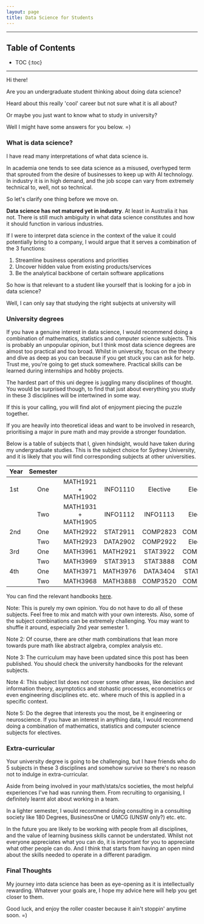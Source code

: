 ```yaml
---
layout: page
title: Data Science for Students
---
```


---
<h2 class="no_toc">Table of Contents</h2>

* TOC
{:toc}

<!-- Need this for table of contents above -->
---

Hi there!

Are you an undergraduate student thinking about doing data science? 

Heard about this really 'cool' career but not sure what it is all about?

Or maybe you just want to know what to study in university?

Well I might have some answers for you below. =)

### What is data science?

I have read many interpretations of what data science is. 

In academia one tends to see data science as a misused, overhyped term that sprouted from the desire of businesses to keep up with AI technology. In industry it is in high demand, and the job scope can vary from extremely technical to, well, not so technical. 

So let's clarify one thing before we move on. 

__Data science has not matured yet in industry__. At least in Australia it has not. There is still much ambiguity in what data science constitutes and how it should function in various industries. 

If I were to interpret data science in the context of the value it could potentially bring to a company, I would argue that it serves a combination of the 3 functions:

1. Streamline business operations and priorities 
1. Uncover hidden value from existing products/services
1. Be the analytical backbone of certain software applications 

So how is that relevant to a student like yourself that is looking for a job in data science?

Well, I can only say that studying the right subjects at university will

### University degrees

If you have a genuine interest in data science, I would recommend doing a combination of mathematics, statistics and computer science subjects. This is probably an unpopular opinion, but I think most data science degrees are almost too practical and too broad. Whilst in university, focus on the theory and dive as deep as you can because if you get stuck you can ask for help. Trust me, you're going to get stuck somewhere. Practical skills can be learned during internships and hobby projects.

The hardest part of this uni degree is juggling many disciplines of thought. You would be surprised though, to find that just about everything you study in these 3 disciplines will be intertwined in some way. 

If this is your calling, you will find alot of enjoyment piecing the puzzle together. 

If you are heavily into theoretical ideas and want to be involved in research, prioritising a major in pure math and may provide a stronger foundation.

Below is a table of subjects that I, given hindsight, would have taken during my undergraduate studies. This is the subject choice for Sydney University, and it is likely that you will find corresponding subjects at other universities.

| Year  |  Semester  |                     |          |          |          |
|:------|:----------:|:-------------------:|:--------:|:--------:|:--------:|
| 1st   | One        | MATH1921 + MATH1902 | INFO1110 | Elective | Elective |
|       | Two        | MATH1931 + MATH1905 | INFO1112 | INFO1113 | Elective |
| 2nd   | One        | MATH2922            | STAT2911 | COMP2823 | COMP2017 |
|       | Two        | MATH2923            | DATA2902 | COMP2922 | Elective |
| 3rd   | One        | MATH3961            | MATH2921 | STAT3922 | COMP3927 |
|       | Two        | MATH3969            | STAT3913 | STAT3888 | COMP3530 |
| 4th   | One        | MATH3971            | MATH3976 | DATA3404 | STAT3925 |
|       | Two        | MATH3968            | MATH3888 | COMP3520 | COMP3988 |

You can find the relevant handbooks [here]("https://sydney.edu.au/handbooks/science/").

Note: This is purely my own opinion. You do not have to do all of these subjects. Feel free to mix and match with your own interests. Also, some of the subject combinations can be extremely challenging. You may want to shuffle it around, especially 2nd year semester 1. 

Note 2: Of course, there are other math combinations that lean more towards pure math like abstract algebra, complex analysis etc.

Note 3: The curriculum may have been updated since this post has been published. You should check the university handbooks for the relevant subjects. 

Note 4: This subject list does not cover some other areas, like decision and information theory, asymptotics and stohastic processes, econometrics or even engineering disciplines etc. etc. where much of this is applied in a specific context. 

Note 5: Do the degree that interests you the most, be it engineering or neuroscience. If you have an interest in anything data, I would recommend doing a combination of mathematics, statistics and computer science subjects for electives.

### Extra-curricular

Your university degree is going to be challenging, but I have friends who do 5 subjects in these 3 disciplines and somehow survive so there's no reason not to indulge in extra-curricular. 

Aside from being involved in your math/stats/cs societies, the most helpful experiences I've had was running them. From recruiting to organising, I definitely learnt alot about working in a team. 

In a lighter semester, I would recommend doing consulting in a consulting society like 180 Degrees, BusinessOne or UMCG (UNSW only?) etc. etc. 

In the future you are likely to be working with people from all disciplines, and the value of learning business skills cannot be understated. Whilst not everyone appreciates what you can do, it is important for you to appreciate what other people can do. And I think that starts from having an open mind about the skills needed to operate in a different paradigm. 

### Final Thoughts

My journey into data science has been as eye-opening as it is intellectually rewarding. Whatever your goals are, I hope my advice here will help you get closer to them.

Good luck, and enjoy the roller coaster because it ain't stoppin' anytime soon. =)
